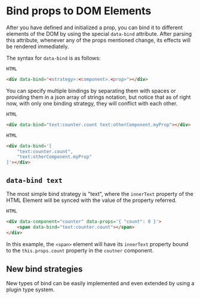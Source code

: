 # Bind props to DOM Elements

After you have defined and initialized a prop, you can bind it to different
elements of the DOM by using the special `data-bind` attribute. After
parsing this attribute, whenever any of the props mentioned change, its
effects will be rendered immediately.

The syntax for `data-bind` is as follows:

`HTML`
```html
<div data-bind="<strategy>:<component>.<prop>"></div>
```

You can specify multiple bindings by separating them with spaces or
providing them in a json array of strings notation, but notice that
as of right now, with only one binding strategy, they will conflict with
each other.

`HTML`
```html
<div data-bind="text:counter.count text:otherComponent.myProp"></div>
```

`HTML`
```html
<div data-bind='[ 
    "text:counter.count", 
    "text:otherComponent.myProp" 
]'></div>
```

## `data-bind text`

The most simple bind strategy is "text", where the `innerText` property
of the HTML Element will be synced with the value of the property referred.

`HTML`
```html
<div data-component="counter" data-props='{ "count": 0 }'>
    <span data-bind="text:counter.count"></span>
</div>
```

In this example, the `<span>` element will have its `innerText` property
bound to the `this.props.count` property in the `coutner` component.

## New bind strategies

New types of bind can be easily implemented and even extended by using
a plugin type system.
